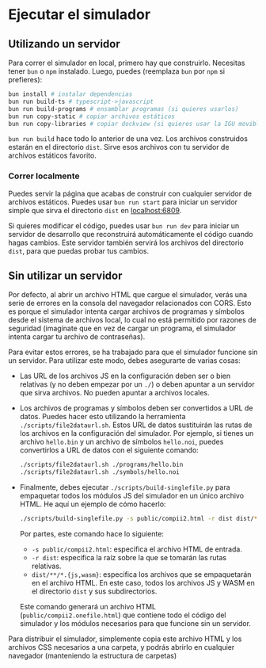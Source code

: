 # Ejecutar el simulador

## Utilizando un servidor

Para correr el simulador en local, primero hay que construirlo. Necesitas
tener `bun` o `npm` instalado. Luego, puedes (reemplaza `bun` por `npm` si prefieres):

```bash
bun install # instalar dependencias
bun run build-ts # typescript->javascript
bun run build-programs # ensamblar programas (si quieres usarlos)
bun run copy-static # copiar archivos estáticos
bun run copy-libraries # copiar dockview (si quieres usar la IGU movible)
```

`bun run build` hace todo lo anterior de una vez. Los archivos construidos
estarán en el directorio `dist`. Sirve esos archivos con tu servidor de archivos
estáticos favorito.

### Correr localmente
Puedes servir la página que acabas de construir con cualquier servidor de
archivos estáticos. Puedes usar `bun run start` para iniciar un servidor simple
que sirva el directorio `dist` en [localhost:6809](http://localhost:6809).

Si quieres modificar el código, puedes usar `bun run dev` para iniciar un
servidor de desarrollo que reconstruirá automáticamente el código cuando hagas
cambios.  Este servidor también servirá los archivos del directorio `dist`, para
que puedas probar tus cambios.

## Sin utilizar un servidor

Por defecto, al abrir un archivo HTML que cargue el simulador, verás una serie
de errores en la consola del navegador relacionados con CORS. Esto es porque el
simulador intenta cargar archivos de programas y símbolos desde el sistema de
archivos local, lo cual no está permitido por razones de seguridad (imagínate
que en vez de cargar un programa, el simulador intenta cargar tu archivo de
contraseñas).

Para evitar estos errores, se ha trabajado para que el simulador funcione
sin un servidor. Para utilizar este modo, debes asegurarte de varias cosas:

- Las URL de los archivos JS en la configuración deben ser o bien relativas (y
no deben empezar por un `./`) o deben apuntar a un servidor que sirva archivos.
No pueden apuntar a archivos locales.

- Los archivos de programas y símbolos deben ser convertidos a URL de datos.
Puedes hacer esto utilizando la herramienta `./scripts/file2dataurl.sh`. Estos
URL de datos sustituirán las rutas de los archivos en la configuración del
simulador. Por ejemplo, si tienes un archivo `hello.bin` y un archivo de
símbolos `hello.noi`, puedes convertirlos a URL de datos con el siguiente
comando:

  ```bash
  ./scripts/file2dataurl.sh ./programs/hello.bin
  ./scripts/file2dataurl.sh ./symbols/hello.noi
  ```

- Finalmente, debes ejecutar `./scripts/build-singlefile.py` para empaquetar
todos los módulos JS del simulador en un único archivo HTML. He aquí un ejemplo
de cómo hacerlo:
  ```bash
  ./scripts/build-singlefile.py -s public/compii2.html -r dist dist/**/*.{js,wasm}
  ```

  Por partes, este comando hace lo siguiente:
  - `-s public/compii2.html`: especifica el archivo HTML de entrada.
  - `-r dist`: especifica la raíz sobre la que se tomarán las rutas relativas.
  - `dist/**/*.{js,wasm}`: especifica los archivos que se empaquetarán en el
    archivo HTML. En este caso, todos los archivos JS y WASM en el directorio
    `dist` y sus subdirectorios.

  Este comando generará un archivo HTML (`public/compii2.onefile.html`) que
  contiene todo el código del simulador y los módulos necesarios para que
  funcione sin un servidor.

Para distribuir el simulador, simplemente copia este archivo HTML y los
archivos CSS necesarios a una carpeta, y podrás abrirlo en cualquier
navegador (manteniendo la estructura de carpetas)